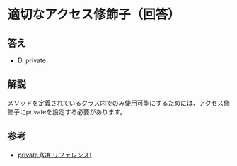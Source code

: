 # 適切なアクセス修飾子（回答）

## 答え

* D. private

## 解説

メソッドを定義されているクラス内でのみ使用可能にするためには、アクセス修飾子にprivateを設定する必要があります。

## 参考

* [private (C# リファレンス)](https://docs.microsoft.com/ja-jp/dotnet/csharp/language-reference/keywords/private)

